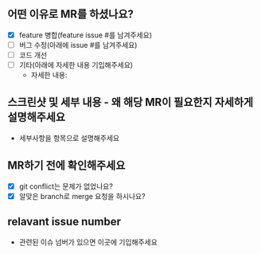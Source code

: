 ## 어떤 이유로 MR를 하셨나요?

- [x] feature 병합(feature issue #를 남겨주세요)
- [ ] 버그 수정(아래에 issue #를 남겨주세요)
- [ ] 코드 개선
- [ ] 기타(아래에 자세한 내용 기입해주세요)
  - 자세한 내용:

## 스크린샷 및 세부 내용 - 왜 해당 MR이 필요한지 자세하게 설명해주세요

- 세부사항을 항목으로 설명해주세요

## MR하기 전에 확인해주세요

- [x] git conflict는 문제가 없었나요?
- [x] 알맞은 branch로 merge 요청을 하시나요?

## relavant issue number

- 관련된 이슈 넘버가 있으면 이곳에 기입해주세요

